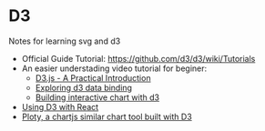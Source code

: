 # D3

Notes for learning svg and d3

- Official Guide Tutorial: https://github.com/d3/d3/wiki/Tutorials
- An easier understading video tutorial for beginer:
  - [D3.js - A Practical Introduction](https://youtube.com/watch?v=TOJ9yjvlapY&list=RDCMUCSJbGtTlrDami-tDGPUV9-w&index=2&ab_channel=Academind)
  - [Exploring d3 data binding](https://www.youtube.com/watch?v=ZOeWdkq-L90&list=RDCMUCSJbGtTlrDami-tDGPUV9-w&index=1&ab_channel=Academind)
  - [Building interactive chart with d3](https://www.youtube.com/watch?v=ZOeWdkq-L90&list=RDCMUCSJbGtTlrDami-tDGPUV9-w&index=1&ab_channel=Academind)
- [Using D3 with React](https://www.youtube.com/watch?v=ZpBPLpgIvu8&list=RDCMUCSwd_9jyX4YtDYm9p9MxQqw&index=1&ab_channel=CurranKelleher)
- [Ploty, a chartjs similar chart tool built with D3](https://plotly.com/)
